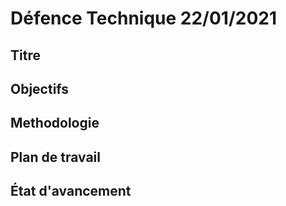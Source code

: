 
# Défence Technique 22/01/2021

## Titre 

## Objectifs

## Methodologie

## Plan de travail

## État d'avancement 

